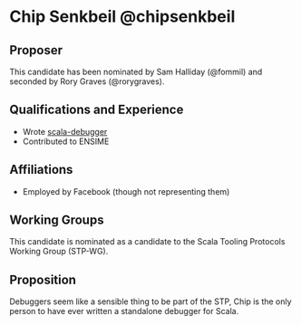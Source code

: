 # Chip Senkbeil @chipsenkbeil

## Proposer

This candidate has been nominated by Sam Halliday (@fommil) and seconded by
Rory Graves (@rorygraves).

## Qualifications and Experience

- Wrote [scala-debugger](http://scala-debugger.org/)
- Contributed to ENSIME

## Affiliations

- Employed by Facebook (though not representing them)

## Working Groups

This candidate is nominated as a candidate to the Scala Tooling Protocols
Working Group (STP-WG).

## Proposition

Debuggers seem like a sensible thing to be part of the STP, Chip is the only
person to have ever written a standalone debugger for Scala.

